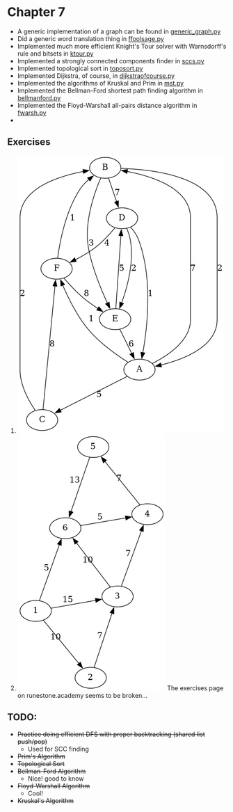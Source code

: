 # Chapter 7

- A generic implementation of a graph can be found in [generic_graph.py](generic_graph.py)
- Did a generic word translation thing in [ffoolsage.py](ffoolsage.py)
- Implemented much more efficient Knight's Tour solver with Warnsdorff's rule and bitsets in [ktour.py](ktour.py)
- Implemented a strongly connected components finder in [sccs.py](sccs.py)
- Implemented topological sort in [toposort.py](toposort.py)
- Implemented Dijkstra, of course, in [dijkstraofcourse.py](dijkstraofcourse.py)
- Implemented the algorithms of Kruskal and Prim in [mst.py](mst.py)
- Implemented the Bellman-Ford shortest path finding algorithm in [bellmanford.py](bellmanford.py)
- Implemented the Floyd-Warshall all-pairs distance algorithm in [fwarsh.py](fwarsh.py)
- 
## Exercises
1. ![e1.png](e1.png)
2. ![e2.png](e2.png)
The exercises page on runestone.academy seems to be broken...

## TODO:
- ~~Practice doing efficient DFS with proper backtracking (shared list push/pop)~~
    - Used for SCC finding
- ~~Prim's Algorithm~~
- ~~Topological Sort~~
- ~~Bellman-Ford Algorithm~~
    - Nice! good to know
- ~~Floyd-Warshall Algorithm~~
    - Cool!
- ~~Kruskal's Algorithm~~